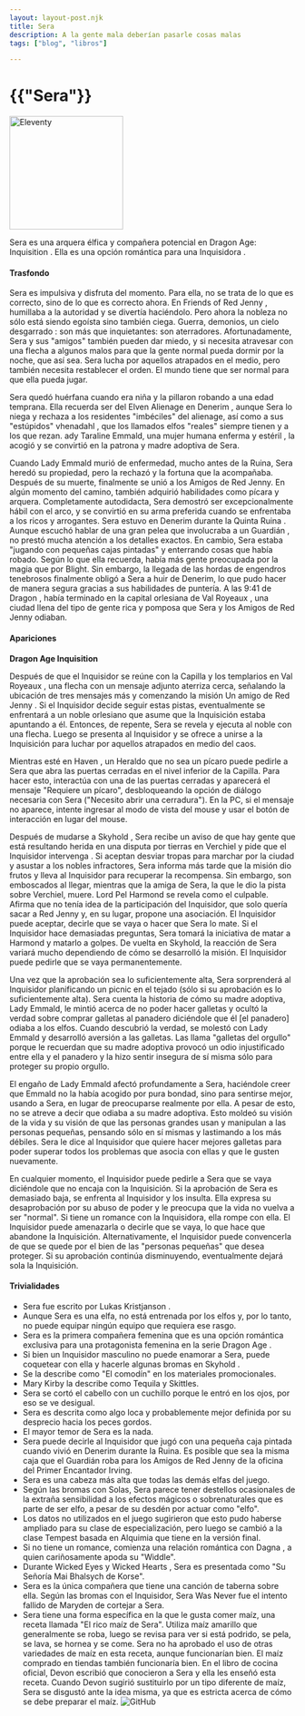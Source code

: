 ```yaml
---
layout: layout-post.njk
title: Sera
description: A la gente mala deberían pasarle cosas malas
tags: ["blog", "libros"]

---
```


# {{"Sera"}}

<div>
  <img src="/img/sera.png" width="200" height="auto"/ alt="Eleventy">
</div>

Sera es una arquera élfica y compañera potencial en Dragon Age: Inquisition . Ella es una opción romántica para una Inquisidora .

#### Trasfondo

Sera es impulsiva y disfruta del momento. Para ella, no se trata de lo que es correcto, sino de lo que es correcto ahora. En Friends of Red Jenny , humillaba a la autoridad y se divertía haciéndolo. Pero ahora la nobleza no sólo está siendo egoísta sino también ciega. Guerra, demonios, un cielo desgarrado : son más que inquietantes: son aterradores. Afortunadamente, Sera y sus "amigos" también pueden dar miedo, y si necesita atravesar con una flecha a algunos malos para que la gente normal pueda dormir por la noche, que así sea. Sera lucha por aquellos atrapados en el medio, pero también necesita restablecer el orden. El mundo tiene que ser normal para que ella pueda jugar. 

Sera quedó huérfana cuando era niña y la pillaron robando a una edad temprana. Ella recuerda ser del Elven Alienage en Denerim , aunque Sera lo niega y rechaza a los residentes "imbéciles" del alienage, así como a sus "estúpidos" vhenadahl , que los llamados elfos "reales" siempre tienen y a los que rezan. ady Taraline Emmald, una mujer humana enferma y estéril , la acogió y se convirtió en la patrona y madre adoptiva de Sera.

Cuando Lady Emmald murió de enfermedad, mucho antes de la Ruina, Sera heredó su propiedad, pero la rechazó y la fortuna que la acompañaba. Después de su muerte, finalmente se unió a los Amigos de Red Jenny. En algún momento del camino, también adquirió habilidades como pícara y arquera. Completamente autodidacta, Sera demostró ser excepcionalmente hábil con el arco, y se convirtió en su arma preferida cuando se enfrentaba a los ricos y arrogantes. Sera estuvo en Denerim durante la Quinta Ruina . Aunque escuchó hablar de una gran pelea que involucraba a un Guardián , no prestó mucha atención a los detalles exactos. En cambio, Sera estaba "jugando con pequeñas cajas pintadas" y enterrando cosas que había robado. Según lo que ella recuerda, había más gente preocupada por la magia que por Blight. Sin embargo, la llegada de las hordas de engendros tenebrosos finalmente obligó a Sera a huir de Denerim, lo que pudo hacer de manera segura gracias a sus habilidades de puntería. A las 9:41 de Dragon , había terminado en la capital orlesiana de Val Royeaux , una ciudad llena del tipo de gente rica y pomposa que Sera y los Amigos de Red Jenny odiaban.

#### Apariciones

**Dragon Age Inquisition**

Después de que el Inquisidor se reúne con la Capilla y los templarios en Val Royeaux , una flecha con un mensaje adjunto aterriza cerca, señalando la ubicación de tres mensajes más y comenzando la misión Un amigo de Red Jenny . Si el Inquisidor decide seguir estas pistas, eventualmente se enfrentará a un noble orlesiano que asume que la Inquisición estaba apuntando a él. Entonces, de repente, Sera se revela y ejecuta al noble con una flecha. Luego se presenta al Inquisidor y se ofrece a unirse a la Inquisición para luchar por aquellos atrapados en medio del caos.

Mientras esté en Haven , un Heraldo que no sea un pícaro puede pedirle a Sera que abra las puertas cerradas en el nivel inferior de la Capilla. Para hacer esto, interactúa con una de las puertas cerradas y aparecerá el mensaje "Requiere un pícaro", desbloqueando la opción de diálogo necesaria con Sera ("Necesito abrir una cerradura"). En la PC, si el mensaje no aparece, intente ingresar al modo de vista del mouse y usar el botón de interacción en lugar del mouse.

Después de mudarse a Skyhold , Sera recibe un aviso de que hay gente que está resultando herida en una disputa por tierras en Verchiel y pide que el Inquisidor intervenga . Si aceptan desviar tropas para marchar por la ciudad y asustar a los nobles infractores, Sera informa más tarde que la misión dio frutos y lleva al Inquisidor para recuperar la recompensa. Sin embargo, son emboscados al llegar, mientras que la amiga de Sera, la que le dio la pista sobre Verchiel, muere. Lord Pel Harmond se revela como el culpable. Afirma que no tenía idea de la participación del Inquisidor, que solo quería sacar a Red Jenny y, en su lugar, propone una asociación. El Inquisidor puede aceptar, decirle que se vaya o hacer que Sera lo mate. Si el Inquisidor hace demasiadas preguntas, Sera tomará la iniciativa de matar a Harmond y matarlo a golpes. De vuelta en Skyhold, la reacción de Sera variará mucho dependiendo de cómo se desarrolló la misión. El Inquisidor puede pedirle que se vaya permanentemente.

Una vez que la aprobación sea lo suficientemente alta, Sera sorprenderá al Inquisidor planificando un picnic en el tejado (sólo si su aprobación es lo suficientemente alta). Sera cuenta la historia de cómo su madre adoptiva, Lady Emmald, le mintió acerca de no poder hacer galletas y ocultó la verdad sobre comprar galletas al panadero diciéndole que él [el panadero] odiaba a los elfos. Cuando descubrió la verdad, se molestó con Lady Emmald y desarrolló aversión a las galletas. Las llama "galletas del orgullo" porque le recuerdan que su madre adoptiva provocó un odio injustificado entre ella y el panadero y la hizo sentir insegura de sí misma sólo para proteger su propio orgullo.

El engaño de Lady Emmald afectó profundamente a Sera, haciéndole creer que Emmald no la había acogido por pura bondad, sino para sentirse mejor, usando a Sera, en lugar de preocuparse realmente por ella. A pesar de esto, no se atreve a decir que odiaba a su madre adoptiva. Esto moldeó su visión de la vida y su visión de que las personas grandes usan y manipulan a las personas pequeñas, pensando sólo en sí mismas y lastimando a los más débiles. Sera le dice al Inquisidor que quiere hacer mejores galletas para poder superar todos los problemas que asocia con ellas y que le gusten nuevamente.

En cualquier momento, el Inquisidor puede pedirle a Sera que se vaya diciéndole que no encaja con la Inquisición. Si la aprobación de Sera es demasiado baja, se enfrenta al Inquisidor y los insulta. Ella expresa su desaprobación por su abuso de poder y le preocupa que la vida no vuelva a ser "normal". Si tiene un romance con la Inquisidora, ella rompe con ella. El Inquisidor puede amenazarla o decirle que se vaya, lo que hace que abandone la Inquisición. Alternativamente, el Inquisidor puede convencerla de que se quede por el bien de las "personas pequeñas" que desea proteger. Si su aprobación continúa disminuyendo, eventualmente dejará sola la Inquisición.

#### Trivialidades

- Sera fue escrito por Lukas Kristjanson .
- Aunque Sera es una elfa, no está entrenada por los elfos y, por lo tanto, no puede equipar ningún equipo que requiera ese rasgo.
- Sera es la primera compañera femenina que es una opción romántica exclusiva para una protagonista femenina en la serie Dragon Age .
- Si bien un Inquisidor masculino no puede enamorar a Sera, puede coquetear con ella y hacerle algunas bromas en Skyhold .
- Se la describe como "El comodín" en los materiales promocionales. 
- Mary Kirby la describe como Tequila y Skittles. 
- Sera se cortó el cabello con un cuchillo porque le entró en los ojos, por eso se ve desigual.
- Sera es descrita como algo loca y probablemente mejor definida por su desprecio hacia los peces gordos. 
- El mayor temor de Sera es la nada.
- Sera puede decirle al Inquisidor que jugó con una pequeña caja pintada cuando vivió en Denerim durante la Ruina. Es posible que sea la misma caja que el Guardián roba para los Amigos de Red Jenny de la oficina del Primer Encantador Irving.
- Sera es una cabeza más alta que todas las demás elfas del juego.
- Según las bromas con Solas, Sera parece tener destellos ocasionales de la extraña sensibilidad a los efectos mágicos o sobrenaturales que es parte de ser elfo, a pesar de su desdén por actuar como "elfo". 
- Los datos no utilizados en el juego sugirieron que esto pudo haberse ampliado para su clase de especialización, pero luego se cambió a la clase Tempest basada en Alquimia que tiene en la versión final.
- Si no tiene un romance, comienza una relación romántica con Dagna , a quien cariñosamente apoda su "Widdle".
- Durante Wicked Eyes y Wicked Hearts , Sera es presentada como "Su Señoría Mai Bhalsych de Korse".
- Sera es la única compañera que tiene una canción de taberna sobre ella. Según las bromas con el Inquisidor, Sera Was Never fue el intento fallido de Maryden de cortejar a Sera.
- Sera tiene una forma específica en la que le gusta comer maíz, una receta llamada "El rico maíz de Sera". Utiliza maíz amarillo que generalmente se roba, luego se revisa para ver si está podrido, se pela, se lava, se hornea y se come. Sera no ha aprobado el uso de otras variedades de maíz en esta receta, aunque funcionarían bien. El maíz comprado en tiendas también funcionaría bien. En el libro de cocina oficial, Devon escribió que conocieron a Sera y ella les enseñó esta receta. Cuando Devon sugirió sustituirlo por un tipo diferente de maíz, Sera se disgustó ante la idea misma, ya que es estricta acerca de cómo se debe preparar el maíz.
![GitHub](/img/da-logo.png)
